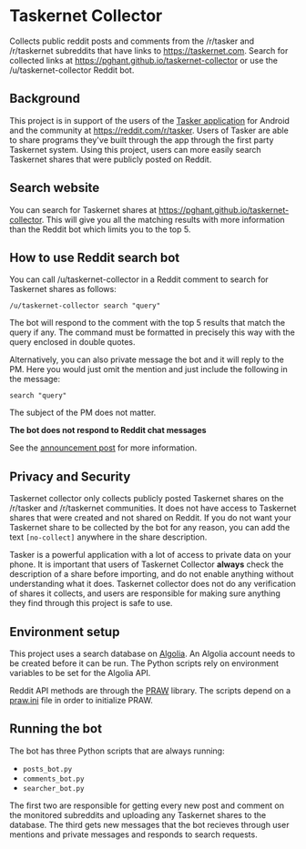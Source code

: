 # Taskernet Collector

Collects public reddit posts and comments from the /r/tasker and /r/taskernet subreddits that have links to https://taskernet.com. Search for collected links at https://pghant.github.io/taskernet-collector or use the /u/taskernet-collector Reddit bot.

## Background

This project is in support of the users of the [Tasker application](https://play.google.com/store/apps/details?id=net.dinglisch.android.taskerm) for Android and the community at https://reddit.com/r/tasker. Users of Tasker are able to share programs they've built through the app through the first party Taskernet system. Using this project, users can more easily search Taskernet shares that were publicly posted on Reddit.

## Search website

You can search for Taskernet shares at https://pghant.github.io/taskernet-collector. This will give you all the matching results with more information than the Reddit bot which limits you to the top 5.

## How to use Reddit search bot

You can call /u/taskernet-collector in a Reddit comment to search for Taskernet shares as follows:

```
/u/taskernet-collector search "query"
```

The bot will respond to the comment with the top 5 results that match the query if any. The command must be formatted in precisely this way with the query enclosed in double quotes.

Alternatively, you can also private message the bot and it will reply to the PM. Here you would just omit the mention and just include the following in the message:

```
search "query"
```

The subject of the PM does not matter.

**The bot does not respond to Reddit chat messages**

See the [announcement post](https://www.reddit.com/r/tasker/comments/gic906/introducing_utaskernetcollector_a_bot_that_will/) for more information.

## Privacy and Security

Taskernet collector only collects publicly posted Taskernet shares on the /r/tasker and /r/taskernet communities. It does not have access to Taskernet shares that were created and not shared on Reddit. If you do not want your Taskernet share to be collected by the bot for any reason, you can add the text `[no-collect]` anywhere in the share description.

Tasker is a powerful application with a lot of access to private data on your phone. It is important that users of Taskernet Collector **always** check the description of a share before importing, and do not enable anything without understanding what it does. Taskernet collector does not do any verification of shares it collects, and users are responsible for making sure anything they find through this project is safe to use.

## Environment setup

This project uses a search database on [Algolia](https://www.algolia.com). An Algolia account needs to be created before it can be run. The Python scripts rely on environment variables to be set for the Algolia API.

Reddit API methods are through the [PRAW](https://github.com/praw-dev/praw) library. The scripts depend on a [praw.ini](https://praw.readthedocs.io/en/latest/getting_started/configuration/prawini.html) file in order to initialize PRAW.

## Running the bot

The bot has three Python scripts that are always running:

* `posts_bot.py`
* `comments_bot.py`
* `searcher_bot.py`

The first two are responsible for getting every new post and comment on the monitored subreddits and uploading any Taskernet shares to the database. The third gets new messages that the bot recieves through user mentions and private messages and responds to search requests.